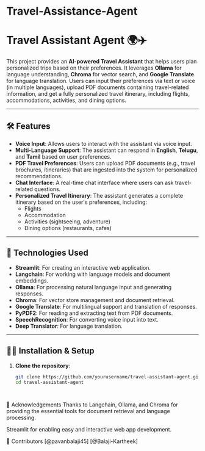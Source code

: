 # Travel-Assistance-Agent

# Travel Assistant Agent 🌍✈️

This project provides an **AI-powered Travel Assistant** that helps users plan personalized trips based on their preferences. It leverages **Ollama** for language understanding, **Chroma** for vector search, and **Google Translate** for language translation. Users can input their preferences via text or voice (in multiple languages), upload PDF documents containing travel-related information, and get a fully personalized travel itinerary, including flights, accommodations, activities, and dining options.

---

## 🛠️ Features

- **Voice Input**: Allows users to interact with the assistant via voice input.
- **Multi-Language Support**: The assistant can respond in **English**, **Telugu**, and **Tamil** based on user preferences.
- **PDF Travel Preferences**: Users can upload PDF documents (e.g., travel brochures, itineraries) that are ingested into the system for personalized recommendations.
- **Chat Interface**: A real-time chat interface where users can ask travel-related questions.
- **Personalized Travel Itinerary**: The assistant generates a complete itinerary based on the user's preferences, including:
  - Flights
  - Accommodation
  - Activities (sightseeing, adventure)
  - Dining options (restaurants, cafes)

---

## 🚀 Technologies Used

- **Streamlit**: For creating an interactive web application.
- **Langchain**: For working with language models and document embeddings.
- **Ollama**: For processing natural language input and generating responses.
- **Chroma**: For vector store management and document retrieval.
- **Google Translate**: For multilingual support and translation of responses.
- **PyPDF2**: For reading and extracting text from PDF documents.
- **SpeechRecognition**: For converting voice input into text.
- **Deep Translator**: For language translation.

---

## 🧑‍💻 Installation & Setup

1. **Clone the repository**:
   ```bash
   git clone https://github.com/yourusername/travel-assistant-agent.git
   cd travel-assistant-agent




📝 Acknowledgements
Thanks to Langchain, Ollama, and Chroma for providing the essential tools for document retrieval and language processing.

Streamlit for enabling easy and interactive web app development.


👥 Contributors
[@pavanbalaji45]
[@Balaji-Kartheek]
